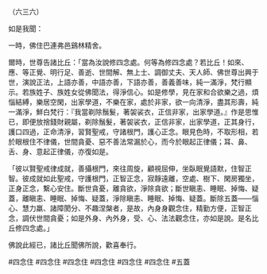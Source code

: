 （六三六）

如是我聞：

一時，佛住巴連弗邑鷄林精舍。

爾時，世尊告諸比丘：「當為汝說修四念處。何等為修四念處？若比丘！如來、應、等正覺、明行足、善逝、世間解、無上士、調御丈夫、天人師、佛世尊出興于世，演說正法，上語亦善，中語亦善，下語亦善，善義善味，純一滿淨，梵行顯示。若族姓子、族姓女從佛聞法，得淨信心。如是修學，見在家和合欲樂之過，煩惱結縛，樂居空閑，出家學道，不樂在家，處於非家，欲一向清淨，盡其形壽，純一滿淨，鮮白梵行：『我當剃除鬚髮，著袈裟衣，正信非家，出家學道。』作是思惟已，即便放捨錢財親屬，剃除鬚髮，著袈裟衣，正信非家，出家學道，正其身行，護口四過，正命清淨，習賢聖戒，守諸根門，護心正念。眼見色時，不取形相，若於眼根住不律儀，世間貪憂、惡不善法常漏於心，而今於眼起正律儀；耳、鼻、舌、身、意起正律儀，亦復如是。

「彼以賢聖戒律成就，善攝根門，來往周旋，顧視屈伸，坐臥眠覺語默，住智正智。彼成就如此聖戒，守護根門，正智正念，寂靜遠離，空處、樹下、閑房獨坐，正身正念，繫心安住。斷世貪憂，離貪欲，淨除貪欲；斷世瞋恚、睡眠、掉悔、疑蓋，離瞋恚、睡眠、掉悔、疑蓋，淨除瞋恚、睡眠、掉悔、疑蓋。斷除五蓋——惱心、慧力羸、諸障閡分、不趣涅槃者，是故，內身身觀念住，精勤方便，正智正念，調伏世間貪憂；如是外身、內外身，受、心、法法觀念住，亦如是說。是名比丘修四念處。」

佛說此經已，諸比丘聞佛所說，歡喜奉行。



#四念住
#四念住
#四念住
#四念住
#四念住
#四念住
#五蓋
